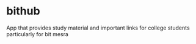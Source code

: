 # bithub
App that provides study material and important links for college students particularly for bit mesra
